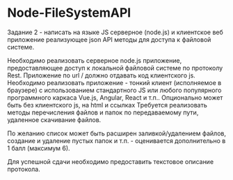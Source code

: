 # Node-FileSystemAPI

Задание 2 - написать на языке JS серверное (node.js) и клиентское веб приложение реализующее json API методы для доступа к файловой системе.

Необходимо реализовать серверное node.js приложение, предоставляющее доступ к локальной файловой системе по протоколу Rest. Приложение по url / должно отдавать код клиентского js.
Необходимо реализовать приложение - тонкий клиент (исполняемое в браузере) с использованием стандартного JS или любого популярного программного каркаса Vue.js, Angular, React и т.п.. Опционально может быть без клиентского js, на html и ссылках
Требуется реализовать методы перечисления файлов и папок по передаваемому пути, удаленное скачивание файлов.

По желанию список может быть расширен заливкой/удалением файлов, создание и удаление пустых папок и т.п. - оценивается дополнительно в 1 балл (максимум 6).

Для успешной сдачи необходимо предоставить текстовое описание протокола. 
